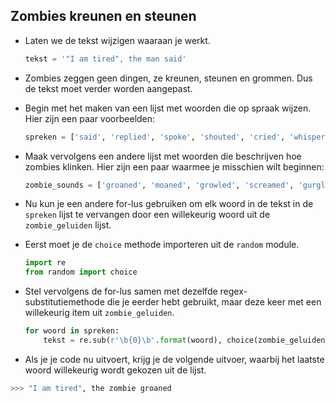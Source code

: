 ## Zombies kreunen en steunen

- Laten we de tekst wijzigen waaraan je werkt.
  ```python
  tekst = '"I am tired", the man said'
  ```

- Zombies zeggen geen dingen, ze kreunen, steunen en grommen. Dus de tekst moet verder worden aangepast.

- Begin met het maken van een lijst met woorden die op spraak wijzen. Hier zijn een paar voorbeelden:

    ```python
    spreken = ['said', 'replied', 'spoke', 'shouted', 'cried', 'whispered']
    ```

- Maak vervolgens een andere lijst met woorden die beschrijven hoe zombies klinken. Hier zijn een paar waarmee je misschien wilt beginnen:

    ```python
    zombie_sounds = ['groaned', 'moaned', 'growled', 'screamed', 'gurgled']
    ```

- Nu kun je een andere for-lus gebruiken om elk woord in de tekst in de `spreken` lijst te vervangen door een willekeurig woord uit de `zombie_geluiden` lijst.

- Eerst moet je de `choice` methode importeren uit de `random` module.

    ```python
    import re
    from random import choice
    ```

- Stel vervolgens de for-lus samen met dezelfde regex-substitutiemethode die je eerder hebt gebruikt, maar deze keer met een willekeurig item uit `zombie_geluiden`.

    ```python
    for woord in spreken:
        tekst = re.sub(r'\b{0}\b'.format(woord), choice(zombie_geluiden), tekst)
    ```

- Als je je code nu uitvoert, krijg je de volgende uitvoer, waarbij het laatste woord willekeurig wordt gekozen uit de lijst.

```python
>>> "I am tired", the zombie groaned
```
